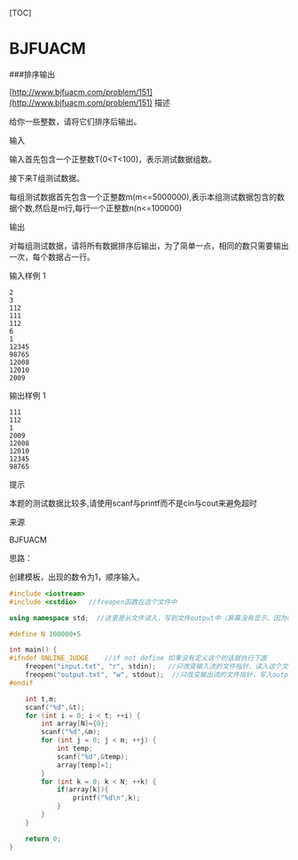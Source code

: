 [TOC]

# BJFUACM



###排序输出

[http://www.bjfuacm.com/problem/151](http://www.bjfuacm.com/problem/151)
描述

给你一些整数，请将它们排序后输出。


输入

输入首先包含一个正整数T(0<T<100)，表示测试数据组数。

接下来T组测试数据。

每组测试数据首先包含一个正整数m(m<=5000000),表示本组测试数据包含的数据个数,然后是m行,每行一个正整数n(n<=100000)


输出

对每组测试数据，请将所有数据排序后输出，为了简单一点，相同的数只需要输出一次，每个数据占一行。

输入样例 1 

```
2
3
112
111
112
6
1
12345
98765
12008
12010
2009
```

输出样例 1

```
111
112
1
2009
12008
12010
12345
98765
```

提示

本题的测试数据比较多,请使用scanf与printf而不是cin与cout来避免超时

来源

BJFUACM

思路：

创建模板，出现的数令为1，顺序输入。
```c++
#include <iostream>
#include <cstdio>   //freopen函数在这个文件中

using namespace std;  //这里是从文件读入，写到文件output中（屏幕没有显示，因为改变了输出流）

#define N 100000+5

int main() {
#ifndef ONLINE_JUDGE    //if not define 如果没有定义这个的话就执行下面
    freopen("input.txt", "r", stdin);   //只改变输入流的文件指针，读入这个文件的内容（必须要有input这个文件）stdin是标准输入流的文件指针
    freopen("output.txt", "w", stdout);  //只改变输出流的文件指针，写入output内（如果没有output这个文件就会自动生成）stdout是标准输出流的文件指针
#endif

    int t,m;
    scanf("%d",&t);
    for (int i = 0; i < t; ++i) {
        int array[N]={0};
        scanf("%d",&m);
        for (int j = 0; j < m; ++j) {
            int temp;
            scanf("%d",&temp);
            array[temp]=1;
        }
        for (int k = 0; k < N; ++k) {
            if(array[k]){
                printf("%d\n",k);
            }
        }
    }

    return 0;
}
```